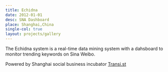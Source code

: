 ```yaml
---
title: Echidna
date: 2012-01-01
desc: SNA Dashboard
place: Shanghai,China
single-col: true
layout: projects/gallery
---
```


The Echidna system is a real-time data mining system with a dahsboard to monitor trending keywords on Sina Weibo.

Powered by Shanghai social business incubator [Transi.st](http://transi.st/)
